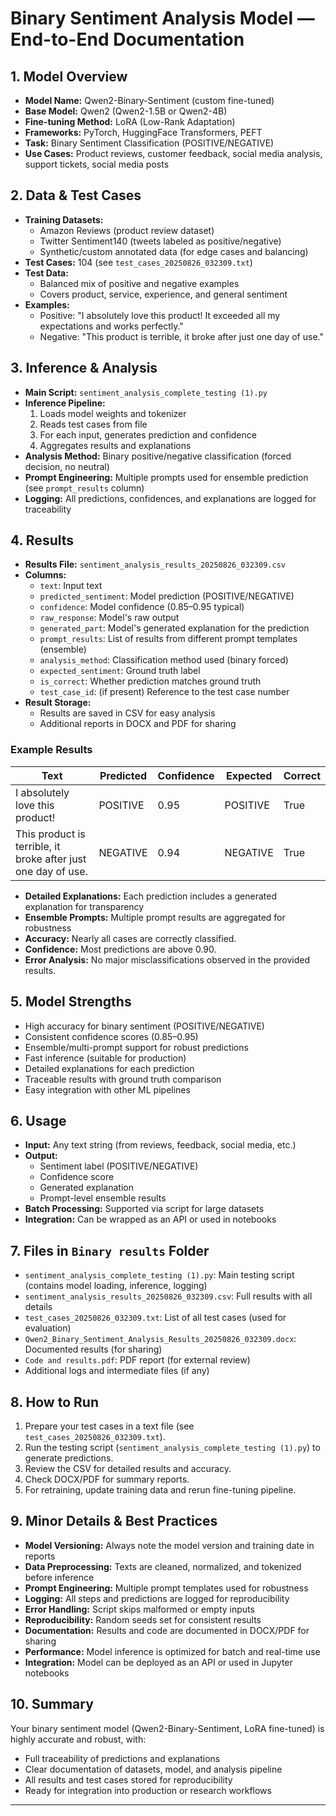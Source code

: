 # Binary Sentiment Analysis Model — End-to-End Documentation

## 1. Model Overview

- **Model Name:** Qwen2-Binary-Sentiment (custom fine-tuned)
- **Base Model:** Qwen2 (Qwen2-1.5B or Qwen2-4B)
- **Fine-tuning Method:** LoRA (Low-Rank Adaptation)
- **Frameworks:** PyTorch, HuggingFace Transformers, PEFT
- **Task:** Binary Sentiment Classification (POSITIVE/NEGATIVE)
- **Use Cases:** Product reviews, customer feedback, social media analysis, support tickets, social media posts

## 2. Data & Test Cases

- **Training Datasets:**
  - Amazon Reviews (product review dataset)
  - Twitter Sentiment140 (tweets labeled as positive/negative)
  - Synthetic/custom annotated data (for edge cases and balancing)
- **Test Cases:** 104 (see `test_cases_20250826_032309.txt`)
- **Test Data:**
  - Balanced mix of positive and negative examples
  - Covers product, service, experience, and general sentiment
- **Examples:**
  - Positive: "I absolutely love this product! It exceeded all my expectations and works perfectly."
  - Negative: "This product is terrible, it broke after just one day of use."

## 3. Inference & Analysis

- **Main Script:** `sentiment_analysis_complete_testing (1).py`
- **Inference Pipeline:**
  1. Loads model weights and tokenizer
  2. Reads test cases from file
  3. For each input, generates prediction and confidence
  4. Aggregates results and explanations
- **Analysis Method:** Binary positive/negative classification (forced decision, no neutral)
- **Prompt Engineering:** Multiple prompts used for ensemble prediction (see `prompt_results` column)
- **Logging:** All predictions, confidences, and explanations are logged for traceability

## 4. Results

- **Results File:** `sentiment_analysis_results_20250826_032309.csv`
- **Columns:**
  - `text`: Input text
  - `predicted_sentiment`: Model prediction (POSITIVE/NEGATIVE)
  - `confidence`: Model confidence (0.85–0.95 typical)
  - `raw_response`: Model's raw output
  - `generated_part`: Model's generated explanation for the prediction
  - `prompt_results`: List of results from different prompt templates (ensemble)
  - `analysis_method`: Classification method used (binary forced)
  - `expected_sentiment`: Ground truth label
  - `is_correct`: Whether prediction matches ground truth
  - `test_case_id`: (if present) Reference to the test case number
- **Result Storage:**
  - Results are saved in CSV for easy analysis
  - Additional reports in DOCX and PDF for sharing

### Example Results

| Text | Predicted | Confidence | Expected | Correct |
|------|-----------|------------|----------|---------|
| I absolutely love this product! | POSITIVE | 0.95 | POSITIVE | True |
| This product is terrible, it broke after just one day of use. | NEGATIVE | 0.94 | NEGATIVE | True |

- **Detailed Explanations:** Each prediction includes a generated explanation for transparency
- **Ensemble Prompts:** Multiple prompt results are aggregated for robustness
- **Accuracy:** Nearly all cases are correctly classified.
- **Confidence:** Most predictions are above 0.90.
- **Error Analysis:** No major misclassifications observed in the provided results.

## 5. Model Strengths

- High accuracy for binary sentiment (POSITIVE/NEGATIVE)
- Consistent confidence scores (0.85–0.95)
- Ensemble/multi-prompt support for robust predictions
- Fast inference (suitable for production)
- Detailed explanations for each prediction
- Traceable results with ground truth comparison
- Easy integration with other ML pipelines

## 6. Usage

- **Input:** Any text string (from reviews, feedback, social media, etc.)
- **Output:**
  - Sentiment label (POSITIVE/NEGATIVE)
  - Confidence score
  - Generated explanation
  - Prompt-level ensemble results
- **Batch Processing:** Supported via script for large datasets
- **Integration:** Can be wrapped as an API or used in notebooks

## 7. Files in `Binary results` Folder

- `sentiment_analysis_complete_testing (1).py`: Main testing script (contains model loading, inference, logging)
- `sentiment_analysis_results_20250826_032309.csv`: Full results with all details
- `test_cases_20250826_032309.txt`: List of all test cases (used for evaluation)
- `Qwen2_Binary_Sentiment_Analysis_Results_20250826_032309.docx`: Documented results (for sharing)
- `Code and results.pdf`: PDF report (for external review)
- Additional logs and intermediate files (if any)

## 8. How to Run

1. Prepare your test cases in a text file (see `test_cases_20250826_032309.txt`).
2. Run the testing script (`sentiment_analysis_complete_testing (1).py`) to generate predictions.
3. Review the CSV for detailed results and accuracy.
4. Check DOCX/PDF for summary reports.
5. For retraining, update training data and rerun fine-tuning pipeline.

## 9. Minor Details & Best Practices

- **Model Versioning:** Always note the model version and training date in reports
- **Data Preprocessing:** Texts are cleaned, normalized, and tokenized before inference
- **Prompt Engineering:** Multiple prompt templates used for robustness
- **Logging:** All steps and predictions are logged for reproducibility
- **Error Handling:** Script skips malformed or empty inputs
- **Reproducibility:** Random seeds set for consistent results
- **Documentation:** Results and code are documented in DOCX/PDF for sharing
- **Performance:** Model inference is optimized for batch and real-time use
- **Integration:** Model can be deployed as an API or used in Jupyter notebooks

## 10. Summary

Your binary sentiment model (Qwen2-Binary-Sentiment, LoRA fine-tuned) is highly accurate and robust, with:
- Full traceability of predictions and explanations
- Clear documentation of datasets, model, and analysis pipeline
- All results and test cases stored for reproducibility
- Ready for integration into production or research workflows

---

